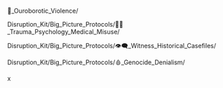 🐍_Ouroborotic_Violence/  


Disruption_Kit/Big_Picture_Protocols/🐦‍🔥_Trauma_Psychology_Medical_Misuse/  

Disruption_Kit/Big_Picture_Protocols/👁️‍🗨️_Witness_Historical_Casefiles/  

Disruption_Kit/Big_Picture_Protocols/🩸_Genocide_Denialism/  


x
